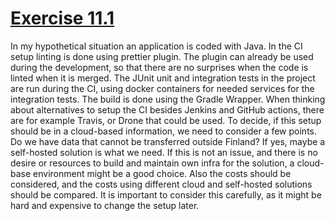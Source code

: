 # [Exercise 11.1](https://fullstackopen.com/en/part11/introduction_to_ci_cd#exercise-11-1)

In my hypothetical situation an application is coded with Java. In the CI setup linting is done using prettier plugin. The plugin can already be used during the development, so that there are no surprises when the code is linted when it is merged. The JUnit unit and integration tests in the project are run during the CI, using docker containers for needed services for the integration tests. The build is done using the Gradle Wrapper. When thinking about alternatives to setup the CI besides Jenkins and GitHub actions, there are for example Travis, or Drone that could be used. To decide, if this setup should be in a cloud-based information, we need to consider a few points. Do we have data that cannot be transferred outside Finland? If yes, maybe a self-hosted solution is what we need. If this is not an issue, and there is no desire or resources to build and maintain own infra for the solution, a cloud-base environment might be a good choice. Also the costs should be considered, and the costs using different cloud and self-hosted solutions should be compared. It is important to consider this carefully, as it might be hard and expensive to change the setup later.